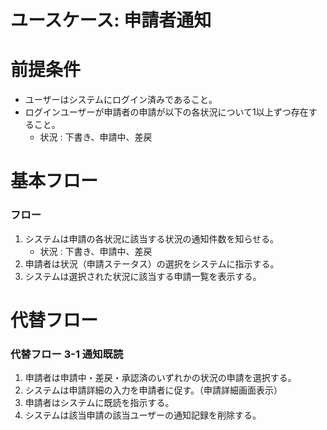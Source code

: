 # ユースケース: 申請者通知

# 前提条件

- ユーザーはシステムにログイン済みであること。
- ログインユーザーが申請者の申請が以下の各状況について1以上ずつ存在すること。
    - 状況 : 下書き、申請中、差戻

# 基本フロー

### フロー

1. システムは申請の各状況に該当する状況の通知件数を知らせる。
    - 状況 : 下書き、申請中、差戻
1. 申請者は状況（申請ステータス）の選択をシステムに指示する。
1. システムは選択された状況に該当する申請一覧を表示する。

# 代替フロー

### 代替フロー 3-1 通知既読

1. 申請者は申請中・差戻・承認済のいずれかの状況の申請を選択する。
1. システムは申請詳細の入力を申請者に促す。（申請詳細画面表示）
1. 申請者はシステムに既読を指示する。
1. システムは該当申請の該当ユーザーの通知記録を削除する。